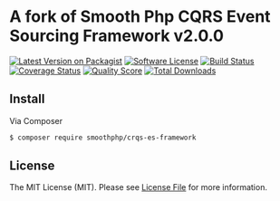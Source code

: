 # A fork of Smooth Php CQRS Event Sourcing Framework v2.0.0

[![Latest Version on Packagist][ico-version]][link-packagist]
[![Software License][ico-license]](LICENSE.md)
[![Build Status][ico-travis]][link-travis]
[![Coverage Status][ico-scrutinizer]][link-scrutinizer]
[![Quality Score][ico-code-quality]][link-code-quality]
[![Total Downloads][ico-downloads]][link-downloads]

## Install

Via Composer

``` bash
$ composer require smoothphp/crqs-es-framework
```

## License

The MIT License (MIT). Please see [License File](LICENSE.md) for more information.

[ico-version]: https://img.shields.io/packagist/v/SmoothPhp/CQRS-ES-Framework.svg?style=flat-square
[ico-license]: https://img.shields.io/badge/license-MIT-brightgreen.svg?style=flat-square
[ico-travis]: https://img.shields.io/travis/SmoothPhp/CQRS-ES-Framework/master.svg?style=flat-square
[ico-scrutinizer]: https://img.shields.io/scrutinizer/coverage/g/SmoothPhp/CQRS-ES-Framework.svg?style=flat-square
[ico-code-quality]: https://img.shields.io/scrutinizer/g/SmoothPhp/CQRS-ES-Framework.svg?style=flat-square
[ico-downloads]: https://img.shields.io/packagist/dt/SmoothPhp/CQRS-ES-Framework.svg?style=flat-square

[link-packagist]: https://packagist.org/packages/smoothPhp/crqs-es-framework
[link-travis]: https://travis-ci.org/SmoothPhp/CQRS-ES-Framework
[link-scrutinizer]: https://scrutinizer-ci.com/g/SmoothPhp/CQRS-ES-Framework/code-structure
[link-code-quality]: https://scrutinizer-ci.com/g/SmoothPhp/CQRS-ES-Framework
[link-downloads]: https://packagist.org/packages/SmoothPhp/CQRS-ES-Framework
[link-author]: https://github.com/mrsimonbennett
[link-contributors]: ../../contributors
